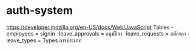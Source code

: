 ﻿# auth-system
https://developer.mozilla.org/en-US/docs/Web/JavaScript
Tables 
-employees = signin
-leave_approvals = อนุมัติลา
-leave_requests = สมัครลา
-leave_types =  Types การประเภท
